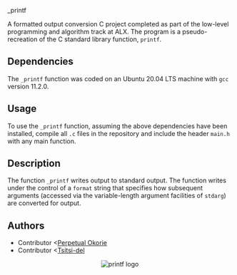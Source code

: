  _printf

A formatted output conversion C project completed as part of the low-level
programming and algorithm track at ALX. The program is a pseudo-
recreation of the C standard library function, `printf`.

## Dependencies

The `_printf` function was coded on an Ubuntu 20.04 LTS machine with `gcc` version 11.2.0.

## Usage

To use the `_printf` function, assuming the above dependencies have been installed, compile all `.c` files in the repository and include the header `main.h` with any main function.

## Description

The function `_printf` writes output to standard output. The function writes
under the control of a `format` string that specifies how subsequent arguments
(accessed via the variable-length argument facilities of `stdarg`) are
converted for output.

## Authors

* Contributor <[Perpetual Okorie](https://github.com/AmazedWonder)
* Contributor <[Tsitsi-del](https://github.com/Tsitsi-del)

<p align="center">
  <img src="https://i.ibb.co/FJyysxq/printf.png" alt="printf logo">
</p>
